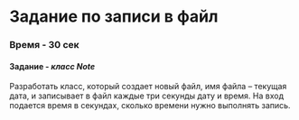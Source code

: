 # Задание по записи в файл

### Время - 30 сек 

#### Задание - _класс Note_
Разработать класс, который создает новый файл, имя файла – текущая дата, и записывает в файл каждые три секунды дату и время. 
На вход подается время в секундах, сколько времени нужно выполнять запись.

